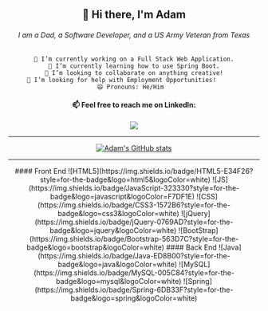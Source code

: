 <div align="center">

## 👋 Hi there, I'm Adam
	
###### I am a Dad, a Software Developer, and a US Army Veteran from Texas

	🔭 I’m currently working on a Full Stack Web Application.
	🌱 I’m currently learning how to use Spring Boot.
	👯 I’m looking to collaborate on anything creative!
	🤔 I’m looking for help with Employment Opportunities!		
    	😄 Pronouns: He/Him		
				

	
<h4> 📫 Feel free to reach me on LinkedIn: </h4>
	<a href="https://www.linkedin.com/in/adamschappell" rel="nofollow">
	<img src="https://img.shields.io/badge/linkedin-%230077B5.svg?style=for-the-badge&logo=linkedin&logoColor=white">
	</a>
<br>
<hr>
	

[![Adam's GitHub stats](https://github-readme-stats.vercel.app/api?username=adamchappell00&show_icons=true&theme=cobalt)](https://github.com/anuraghazra/github-readme-stats)
<hr>
	#### Front End
	![HTML5](https://img.shields.io/badge/HTML5-E34F26?style=for-the-badge&logo=html5&logoColor=white)
	![JS](https://img.shields.io/badge/JavaScript-323330?style=for-the-badge&logo=javascript&logoColor=F7DF1E)
	![CSS](https://img.shields.io/badge/CSS3-1572B6?style=for-the-badge&logo=css3&logoColor=white)
	![jQuery](https://img.shields.io/badge/jQuery-0769AD?style=for-the-badge&logo=jquery&logoColor=white)
	![BootStrap](https://img.shields.io/badge/Bootstrap-563D7C?style=for-the-badge&logo=bootstrap&logoColor=white)
	#### Back End 
	![Java](https://img.shields.io/badge/Java-ED8B00?style=for-the-badge&logo=java&logoColor=white)
	![MySQL](https://img.shields.io/badge/MySQL-005C84?style=for-the-badge&logo=mysql&logoColor=white)
	![Spring](https://img.shields.io/badge/Spring-6DB33F?style=for-the-badge&logo=spring&logoColor=white)
</div>
